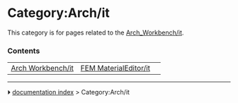 # Category:Arch/it
This category is for pages related to the [Arch_Workbench/it](Arch_Workbench/it.md).

### Contents

|     |     |     |
| --- | --- | --- |
| [Arch Workbench/it](Arch_Workbench/it.md) | [FEM MaterialEditor/it](FEM_MaterialEditor/it.md) |



---
⏵ [documentation index](../README.md) > Category:Arch/it
